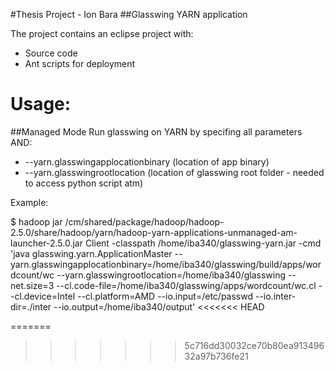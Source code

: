 #Thesis Project - Ion Bara
##Glasswing YARN application

The project contains an eclipse project with:
* Source code
* Ant scripts for deployment

Usage:
======


##Managed Mode
Run glasswing on YARN by specifing all parameters AND:
* --yarn.glasswingapplocationbinary (location of app binary)
* --yarn.glasswingrootlocation (location of glasswing root folder - needed to access python script atm)

Example:

$ hadoop jar /cm/shared/package/hadoop/hadoop-2.5.0/share/hadoop/yarn/hadoop-yarn-applications-unmanaged-am-launcher-2.5.0.jar Client -classpath /home/iba340/glasswing-yarn.jar -cmd 'java glasswing.yarn.ApplicationMaster --yarn.glasswingapplocationbinary=/home/iba340/glasswing/build/apps/wordcount/wc --yarn.glasswingrootlocation=/home/iba340/glasswing --net.size=3 --cl.code-file=/home/iba340/glasswing/apps/wordcount/wc.cl --cl.device=Intel --cl.platform=AMD --io.input=/etc/passwd --io.inter-dir=./inter --io.output=/home/iba340/output'
<<<<<<< HEAD



 
=======
>>>>>>> 5c716dd30032ce70b80ea91349632a97b736fe21
